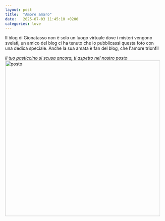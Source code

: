 ```yaml
---
layout: post
title:  "Amore amaro"
date:   2025-07-03 11:45:10 +0200
categories: love
---
```


Il blog di Gionatasso non è solo un luogo virtuale dove i misteri vengono svelati, un amico del blog ci ha tenuto che io pubblicassi questa foto con una dedica speciale. Anche la sua amata è fan del blog, che l'amore trionfi!


*il tuo pasticcino si scusa ancora, ti aspetto nel nostro posto*
<img src="https://frapiocov.github.io/leggere-morra/assets/images/cuore_segnato.jpg" alt="posto" width="500"/>